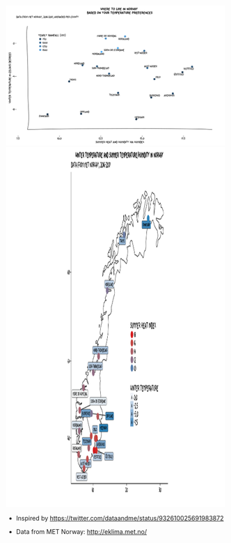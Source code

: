

![](scatterplot.png)
<img src="map.png" alt="map of norway" width="1349" height="826">


* Inspired by https://twitter.com/dataandme/status/932610025691983872

* Data from MET Norway: http://eklima.met.no/
